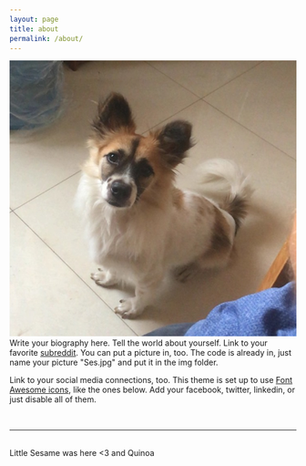 ```yaml
---
layout: page
title: about
permalink: /about/
---
```


<img class="col one right" src="/img/Ses.jpg">    

<br/>
Write your biography here. Tell the world about yourself. Link to your favorite <a href="http://reddit.com" target="blank">subreddit</a>. You can put a picture in, too. The code is already in, just name your picture "Ses.jpg" and put it in the img folder. 

Link to your social media connections, too. This theme is set up to use <a href="http://fortawesome.github.io/Font-Awesome/" target="blank">Font Awesome icons</a>, like the ones below. Add your facebook, twitter, linkedin, or just disable all of them. 


<br/>
<hr/>
<br/>
<span class="contacticon center">
	<a href="https://github.com/regineerika" target="_blank"><i class="fa fa-github-square"></i></a>
	<a href="https://www.instagram.com/regine_erika/" target="_blank"><i class="fa fa-instagram"></i></a>
	<a href="/img/WechatQR.jpeg" target="_blank" width="1000" height="1000"><i class="fa fa-weixin"></i></a>
</span>


<div class="col three caption">
	Little Sesame was here <3 and Quinoa
</div>

